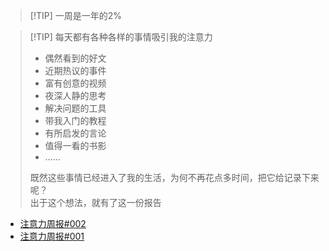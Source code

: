 > [!TIP]  一周是一年的2%

> [!TIP]  每天都有各种各样的事情吸引我的注意力
> - 偶然看到的好文
> - 近期热议的事件
> - 富有创意的视频
> - 夜深人静的思考
> - 解决问题的工具
> - 带我入门的教程
> - 有所启发的言论
> - 值得一看的书影
> - ……
> 
> 既然这些事情已经进入了我的生活，为何不再花点多时间，把它给记录下来呢？<br>出于这个想法，就有了这一份报告

- [注意力周报#002](report/attention_002.md)
- [注意力周报#001](report/attention_001.md)